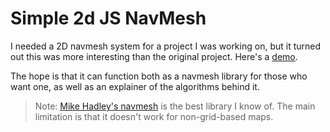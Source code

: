 # Simple 2d JS NavMesh

I needed a 2D navmesh system for a project I was working on, but it turned out this was more interesting than the original project. Here's a [demo](https://felixmo42.github.io/nav/build).

The hope is that it can function both as a navmesh library for those who want one, as well as an explainer of the algorithms behind it.

> Note: [Mike Hadley's navmesh](https://github.com/mikewesthad/navmesh)  is the best library I know of. The main limitation is that it doesn't work for non-grid-based maps.
